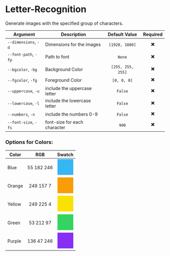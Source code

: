 # Letter-Recognition

Generate images with the specified group of characters.

| Argument | Description | Default Value | Required |
| -------- | ----------- | :-----------: | :------: |
| `--dimensions`, `-d` | Dimensions for the images | `[1920, 1080]` | ✖️ |
| `--font-path`, `-fp` | Path to font | `None` | ✖️ |
| `--bgcolor`, `-bg` | Background Color | `[255, 255, 255]` | ✖️ |
| `--fgcolor`, `-fg` | Foreground Color | `[0, 0, 0]` | ✖️ |
| `--uppercase`, `-u` | include the uppercase letter | `False` | ✖️ |
| `--lowercase`, `-l` | include the lowercase letter | `False` | ✖️ |
| `--numbers`, `-n` | include the numbers 0-9 | `False` | ✖️ |
| `--font-size`, `-fs` | font-size for each character | `900` | ✖️ |

### Options for Colors:

| Color | RGB | Swatch   |
| ----- | :-: | :------: |
| Blue  |55 182 246 | ![Blue](swatches/blue.svg) |
| Orange | 249 157 7 | ![Orange](swatches/orange.svg) |
| Yellow | 249 225 4 | ![Yellow](swatches/yellow.svg) |
| Green | 53 212 97 | ![Green](swatches/green.svg) |
| Purple | 136 47 246 | ![Purple](swatches/purple.svg) |